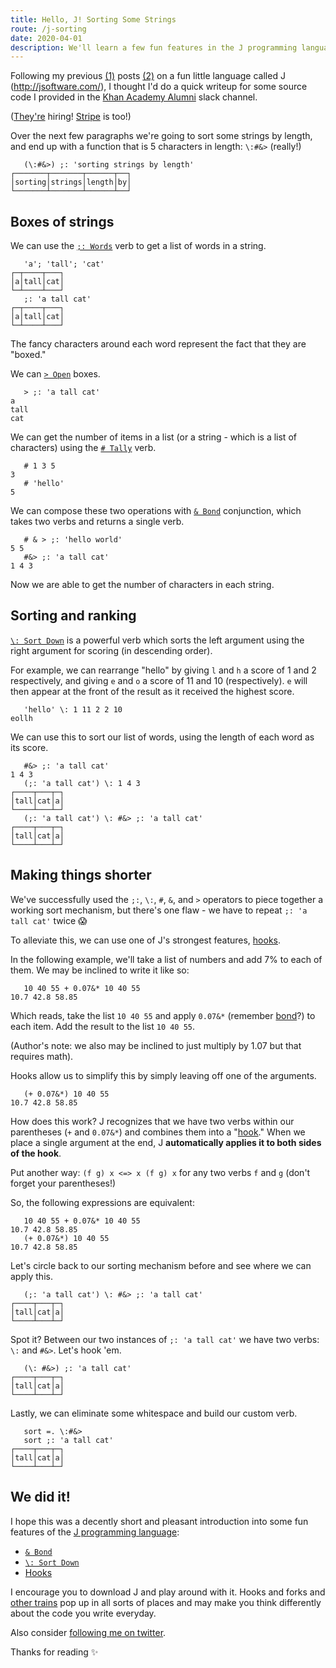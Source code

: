 ```yaml
---
title: Hello, J! Sorting Some Strings
route: /j-sorting
date: 2020-04-01
description: We'll learn a few fun features in the J programming language by sorting some strings.
---
```


<!-- Inconsolata monospace doesn't work too good with J's unicode boxes -->
<style>pre code {font-family:monospace}</style>

Following my previous [(1)](/j-fibonacci) posts [(2)](/j-pascal) on a fun little language called J (http://jsoftware.com/), I thought I'd do a quick writeup for some source code I provided in the [Khan Academy Alumni](https://www.khanacademy.org/about/alumni) slack channel.

([They're](https://www.khanacademy.org/careers) hiring! [Stripe](https://stripe.com/jobs) is too!)

Over the next few paragraphs we're going to sort some strings by length, and end up with a function that is 5 characters in length: `\:#&>` (really!)

```
   (\:#&>) ;: 'sorting strings by length'
┌───────┬───────┬──────┬──┐
│sorting│strings│length│by│
└───────┴───────┴──────┴──┘
```

## Boxes of strings

We can use the [`;: Words`](https://www.jsoftware.com/docs/help804/dictionary/d332.htm) verb to get a list of words in a string.

```
   'a'; 'tall'; 'cat'
┌─┬────┬───┐
│a│tall│cat│
└─┴────┴───┘
   ;: 'a tall cat'
┌─┬────┬───┐
│a│tall│cat│
└─┴────┴───┘
```

The fancy characters around each word represent the fact that they are "boxed."

We can [`> Open`](https://www.jsoftware.com/docs/help804/dictionary/d020.htm) boxes.

```
   > ;: 'a tall cat'
a
tall
cat
```

We can get the number of items in a list (or a string - which is a list of characters) using the [`# Tally`](https://www.jsoftware.com/docs/help804/dictionary/d400.htm) verb.

```
   # 1 3 5
3
   # 'hello'
5
```

We can compose these two operations with [`& Bond`](https://www.jsoftware.com/docs/help804/dictionary/d630n.htm) conjunction, which takes two verbs and returns a single verb.

```
   # & > ;: 'hello world'
5 5
   #&> ;: 'a tall cat'
1 4 3
```

Now we are able to get the number of characters in each string.

## Sorting and ranking

[`\: Sort Down`](https://www.jsoftware.com/docs/help804/dictionary/d432.htm) is a powerful verb which sorts the left argument using the right argument for scoring (in descending order).

For example, we can rearrange "hello" by giving `l` and `h` a score of 1 and 2 respectively, and giving `e` and `o` a score of 11 and 10 (respectively). `e` will then appear at the front of the result as it received the highest score.

```
   'hello' \: 1 11 2 2 10
eollh
```

We can use this to sort our list of words, using the length of each word as its score.

```
   #&> ;: 'a tall cat'
1 4 3
   (;: 'a tall cat') \: 1 4 3
┌────┬───┬─┐
│tall│cat│a│
└────┴───┴─┘
   (;: 'a tall cat') \: #&> ;: 'a tall cat'
┌────┬───┬─┐
│tall│cat│a│
└────┴───┴─┘
```

## Making things shorter

We've successfully used the `;:`, `\:`, `#`, `&`, and `>` operators to piece together a working sort mechanism, but there's one flaw - we have to repeat `;: 'a tall cat'` twice 😱

To alleviate this, we can use one of J's strongest features, [hooks](https://www.jsoftware.com/docs/help804/primer/hook.htm).

In the following example, we'll take a list of numbers and add 7% to each of them. We may be inclined to write it like so:

```
   10 40 55 + 0.07&* 10 40 55
10.7 42.8 58.85
```

Which reads, take the list `10 40 55` and apply `0.07&*` (remember [bond](https://www.jsoftware.com/docs/help804/dictionary/d630n.htm)?) to each item. Add the result to the list `10 40 55`.

(Author's note: we also may be inclined to just multiply by 1.07 but that requires math).

Hooks allow us to simplify this by simply leaving off one of the arguments.

```
   (+ 0.07&*) 10 40 55
10.7 42.8 58.85
```

How does this work? J recognizes that we have two verbs within our parentheses (`+` and `0.07&*`) and combines them into a "[hook](https://www.jsoftware.com/docs/help804/primer/hook.htm)." When we place a single argument at the end, J **automatically applies it to both sides of the hook**.

Put another way: `(f g) x <=> x (f g) x` for any two verbs `f` and `g` (don't forget your parentheses!)

So, the following expressions are equivalent:

```
   10 40 55 + 0.07&* 10 40 55
10.7 42.8 58.85
   (+ 0.07&*) 10 40 55
10.7 42.8 58.85
```

Let's circle back to our sorting mechanism before and see where we can apply this.

```
   (;: 'a tall cat') \: #&> ;: 'a tall cat'
┌────┬───┬─┐
│tall│cat│a│
└────┴───┴─┘
```

Spot it? Between our two instances of `;: 'a tall cat'` we have two verbs: `\:` and `#&>`. Let's hook 'em.

```
   (\: #&>) ;: 'a tall cat'
┌────┬───┬─┐
│tall│cat│a│
└────┴───┴─┘
```

Lastly, we can eliminate some whitespace and build our custom verb.

```
   sort =. \:#&>
   sort ;: 'a tall cat'
┌────┬───┬─┐
│tall│cat│a│
└────┴───┴─┘
```

## We did it!

I hope this was a decently short and pleasant introduction into some fun features of the [J programming language](https://www.jsoftware.com/#/README):

- [`& Bond`](https://www.jsoftware.com/docs/help804/dictionary/d630n.htm)
- [`\: Sort Down`](https://www.jsoftware.com/docs/help804/dictionary/d432.htm)
- [Hooks](https://www.jsoftware.com/docs/help804/primer/hook.htm)

I encourage you to download J and play around with it. Hooks and forks and [other trains](https://www.jsoftware.com/docs/help804/dictionary/dictf.htm) pop up in all sorts of places and may make you think differently about the code you write everyday.

Also consider [following me on twitter](https://twitter.com/jdan).

Thanks for reading ✨
